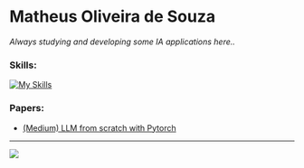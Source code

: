 # Matheus Oliveira de Souza

*Always studying and developing some IA applications here..*

### Skills:

[![My Skills](https://skillicons.dev/icons?i=python,docker,fastapi,pytorch,tensorflow,ubuntu,git,aws,postgresql,mysql)](https://skillicons.dev)


### Papers:

- [(Medium) LLM from scratch with Pytorch](https://medium.com/@msouza.os/llm-from-scratch-with-pytorch-9f21808c6319)

---
<a href="https://www.linkedin.com/in/matheus-souza-325159209/" target="_blank"><img src="https://img.shields.io/badge/-LinkedIn-%230077B5?style=for-the-badge&logo=linkedin&logoColor=white" target="_blank"></a>
